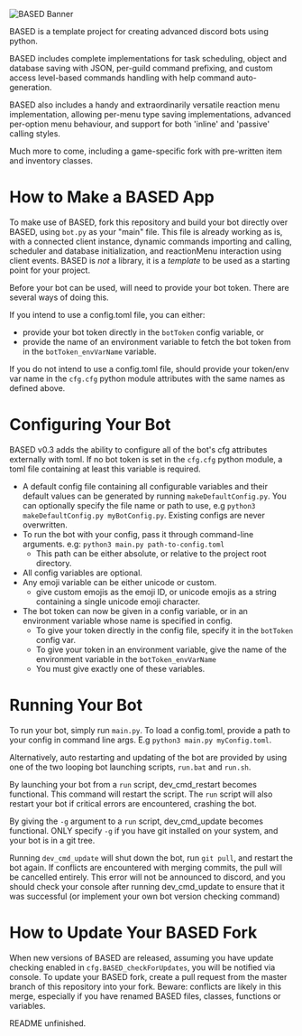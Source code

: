 ![BASED Banner](https://i.imgur.com/Nqoq3s4.png)

BASED is a template project for creating advanced discord bots using python.

BASED includes complete implementations for task scheduling, object and database saving with JSON, per-guild command prefixing, and custom access level-based commands handling with help command auto-generation.

BASED also includes a handy and extraordinarily versatile reaction menu implementation, allowing per-menu type saving implementations, advanced per-option menu behaviour, and support for both 'inline' and 'passive' calling styles.

Much more to come, including a game-specific fork with pre-written item and inventory classes.

# How to Make a BASED App
To make use of BASED, fork this repository and build your bot directly over BASED, using `bot.py` as your "main" file. This file is already working as is, with a connected client instance, dynamic commands importing and calling, scheduler and database initialization, and reactionMenu interaction using client events.
BASED is *not* a library, it is a *template* to be used as a starting point for your project.

Before your bot can be used, will need to provide your bot token. There are several ways of doing this.

If you intend to use a config.toml file, you can either:
- provide your bot token directly in the `botToken` config variable, or
- provide the name of an environment variable to fetch the bot token from in the `botToken_envVarName` variable.

If you do not intend to use a config.toml file, should provide your token/env var name in the `cfg.cfg` python module attributes with the same names as defined above.


# Configuring Your Bot
BASED v0.3 adds the ability to configure all of the bot's cfg attributes externally with toml. If no bot token is set in the `cfg.cfg` python module, a toml file containing at least this variable is required.

- A default config file containing all configurable variables and their default values can be generated by running `makeDefaultConfig.py`. You can optionally specify the file name or path to use, e.g `python3 makeDefaultConfig.py myBotConfig.py`. Existing configs are never overwritten.
- To run the bot with your config, pass it through command-line arguments. e.g: `python3 main.py path-to-config.toml`
    - This path can be either absolute, or relative to the project root directory.
- All config variables are optional.
- Any emoji variable can be either unicode or custom.
    - give custom emojis as the emoji ID, or unicode emojis as a string containing a single unicode emoji character.
- The bot token can now be given in a config variable, or in an environment variable whose name is specified in config.
    - To give your token directly in the config file, specify it in the `botToken` config var.
    - To give your token in an environment variable, give the name of the environment variable in the `botToken_envVarName`
    - You must give exactly one of these variables.
    

# Running Your Bot
To run your bot, simply run `main.py`. To load a config.toml, provide a path to your config in command line args. E.g `python3 main.py myConfig.toml`.

Alternatively, auto restarting and updating of the bot are provided by using one of the two looping bot launching scripts, `run.bat` and `run.sh`.

By launching your bot from a `run` script, dev_cmd_restart becomes functional. This command will restart the script. The `run` script will also restart your bot if critical errors are encountered, crashing the bot.

By giving the `-g` argument to a `run` script, dev_cmd_update becomes functional. ONLY specify `-g` if you have git installed on your system, and your bot is in a git tree.

Running `dev_cmd_update` will shut down the bot, run `git pull`, and restart the bot again. If conflicts are encountered with merging commits, the pull will be cancelled entirely. This error will not be announced to discord, and you should check your console after running dev_cmd_update to ensure that it was successful (or implement your own bot version checking command)


# How to Update Your BASED Fork
When new versions of BASED are released, assuming you have update checking enabled in `cfg.BASED_checkForUpdates`, you will be notified via console.
To update your BASED fork, create a pull request from the master branch of this repository into your fork.
Beware: conflicts are likely in this merge, especially if you have renamed BASED files, classes, functions or variables.

README unfinished.
